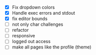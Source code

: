 - [x] Fix dropdown colors
- [x] Handle exec errors and stdout
- [x] fix editor bounds
- [ ] not only char challenges
- [ ] refactor
- [ ] responsive
- [ ] logged out access
- [ ] make all pages like the profile (theme)